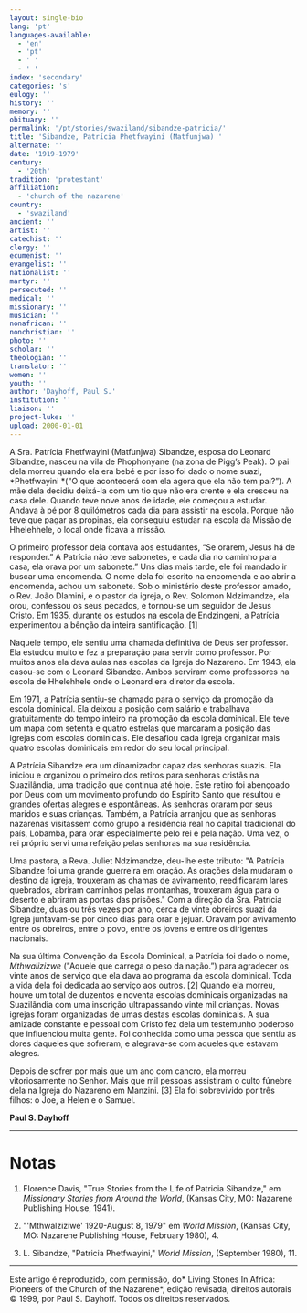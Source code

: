 ```yaml
---
layout: single-bio
lang: 'pt'
languages-available:
  - 'en'
  - 'pt'
  - ' '
  - ' '
index: 'secondary'
categories: 's'
eulogy: ''
history: ''
memory: ''
obituary: ''
permalink: '/pt/stories/swaziland/sibandze-patricia/'
title: 'Sibandze, Patrícia Phetfwayini (Matfunjwa) '
alternate: ''
date: '1919-1979'
century:
  - '20th'
tradition: 'protestant'
affiliation:
  - 'church of the nazarene'
country:
  - 'swaziland'
ancient: ''
artist: ''
catechist: ''
clergy: ''
ecumenist: ''
evangelist: ''
nationalist: ''
martyr: ''
persecuted: ''
medical: ''
missionary: ''
musician: ''
nonafrican: ''
nonchristian: ''
photo: ''
scholar: ''
theologian: ''
translator: ''
women: ''
youth: ''
author: 'Dayhoff, Paul S.'
institution: ''
liaison: ''
project-luke: ''
upload: 2000-01-01
---
```



A Sra. Patrícia Phetfwayini (Matfunjwa) Sibandze, esposa do Leonard Sibandze, nasceu na vila de Phophonyane (na zona de Pigg’s Peak). O pai dela morreu quando ela era bebé e por isso foi dado o nome suazi, *Phetfwayini *("O que acontecerá com ela agora que ela não tem pai?”). A mãe dela decidiu deixá-la com um tio que não era crente e ela cresceu na casa dele. Quando teve nove anos de idade, ele começou a estudar. Andava à pé por 8 quilómetros cada dia para assistir na escola. Porque não teve que pagar as propinas, ela conseguiu estudar na escola da Missão de Hhelehhele, o local onde ficava a missão.

O primeiro professor dela contava aos estudantes, “Se orarem, Jesus há de responder.” A Patrícia não teve sabonetes, e cada dia no caminho para casa, ela orava por um sabonete.” Uns dias mais tarde, ele foi mandado ir buscar uma encomenda. O nome dela foi escrito na encomenda e ao abrir a encomenda, achou um sabonete. Sob o ministério deste professor amado, o Rev. João Dlamini, e o pastor da igreja, o Rev. Solomon Ndzimandze, ela orou, confessou os seus pecados, e tornou-se um seguidor de Jesus Cristo. Em 1935, durante os estudos na escola de Endzingeni, a Patrícia experimentou a bênção da inteira santificação. [1]

Naquele tempo, ele sentiu uma chamada definitiva de Deus ser professor. Ela estudou muito e fez a preparação para servir como professor. Por muitos anos ela dava aulas nas escolas da Igreja do Nazareno. Em 1943, ela casou-se com o Leonard Sibandze. Ambos serviram como professores na escola de Hhelehhele onde o Leonard era diretor da escola.

Em 1971, a Patrícia sentiu-se chamado para o serviço da promoção da escola dominical. Ela deixou a posição com salário e trabalhava gratuitamente do tempo inteiro na promoção da escola dominical. Ele teve um mapa com setenta e quatro estrelas que marcaram a posição das igrejas com escolas dominicais. Ele desafiou cada igreja organizar mais quatro escolas dominicais em redor do seu local principal.

A Patrícia Sibandze era um dinamizador capaz das senhoras suazis. Ela iniciou e organizou o primeiro dos retiros para senhoras cristãs na Suazilândia, uma tradição que continua até hoje. Este retiro foi abençoado por Deus com um movimento profundo do Espírito Santo que resultou e grandes ofertas alegres e espontâneas. As senhoras oraram por seus maridos e suas crianças. Também, a Patrícia arranjou que as senhoras nazarenas visitassem como grupo a residência real no capital tradicional do país, Lobamba, para orar especialmente pelo rei e pela nação. Uma vez, o rei próprio servi uma refeição pelas senhoras na sua residência.

Uma pastora, a Reva. Juliet Ndzimandze, deu-lhe este tributo: "A Patrícia Sibandze foi uma grande guerreira em oração. As orações dela mudaram o destino da igreja, trouxeram as chamas de avivamento, reedificaram lares quebrados, abriram caminhos pelas montanhas, trouxeram água para o deserto e abriram as portas das prisões." Com a direção da Sra. Patrícia Sibandze, duas ou três vezes por ano, cerca de vinte obreiros suazi da Igreja juntavam-se por cinco dias para orar e jejuar. Oravam por avivamento entre os obreiros, entre o povo, entre os jovens e entre os dirigentes nacionais.

Na sua última Convenção da Escola Dominical, a Patrícia foi dado o nome, *Mthwalizizwe* ("Aquele que carrega o peso da nação.”) para agradecer os vinte anos de serviço que ela dava ao programa da escola dominical. Toda a vida dela foi dedicada ao serviço aos outros. [2] Quando ela morreu, houve um total de duzentos e noventa escolas dominicais organizadas na Suazilândia com uma inscrição ultrapassando vinte mil crianças. Novas igrejas foram organizadas de umas destas escolas dominicais. A sua amizade constante e pessoal com Cristo fez dela um testemunho poderoso que influenciou muita gente. Foi conhecida como uma pessoa que sentiu as dores daqueles que sofreram, e alegrava-se com aqueles que estavam alegres.

Depois de sofrer por mais que um ano com cancro, ela morreu vitoriosamente no Senhor. Mais que mil pessoas assistiram o culto fúnebre dela na Igreja do Nazareno em Manzini. [3] Ela foi sobrevivido por três filhos: o Joe, a Helen e o Samuel.

**Paul S. Dayhoff**

---

# Notas
1. Florence Davis, "True Stories from the Life of Patricia Sibandze," em *Missionary Stories from Around the World*, (Kansas City, MO: Nazarene Publishing House, 1941).

2. "'Mthwalziziwe' 1920-August 8, 1979" em *World Mission*, (Kansas City, MO: Nazarene Publishing House, February 1980), 4.

3. L. Sibandze, "Patricia Phetfwayini," *World Mission*, (September 1980), 11.

---

Este artigo é reproduzido, com permissão, do* Living Stones In Africa: Pioneers of the Church of the Nazarene*, edição revisada, direitos autorais © 1999, por Paul S. Dayhoff. Todos os direitos reservados.